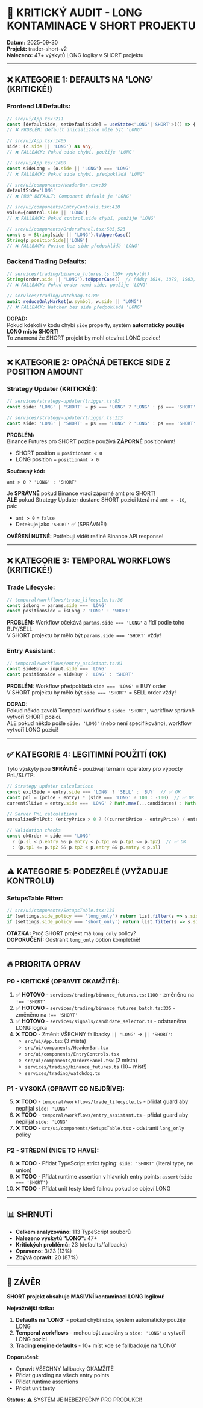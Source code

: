 # 🚨 KRITICKÝ AUDIT - LONG KONTAMINACE V SHORT PROJEKTU

**Datum:** 2025-09-30  
**Projekt:** trader-short-v2  
**Nalezeno:** 47+ výskytů LONG logiky v SHORT projektu

---

## ❌ KATEGORIE 1: DEFAULTS NA 'LONG' (KRITICKÉ!)

### Frontend UI Defaults:
```typescript
// src/ui/App.tsx:211
const [defaultSide, setDefaultSide] = useState<'LONG'|'SHORT'>(() => { ... })
// ❌ PROBLÉM: Default inicializace může být 'LONG'

// src/ui/App.tsx:1405
side: (c.side || 'LONG') as any,
// ❌ FALLBACK: Pokud side chybí, použije 'LONG'

// src/ui/App.tsx:1480
const sideLong = (o.side || 'LONG') === 'LONG'
// ❌ FALLBACK: Pokud side chybí, předpokládá 'LONG'

// src/ui/components/HeaderBar.tsx:39
defaultSide='LONG'
// ❌ PROP DEFAULT: Component default je 'LONG'

// src/ui/components/EntryControls.tsx:410
value={control.side || 'LONG'}
// ❌ FALLBACK: Pokud control.side chybí, použije 'LONG'

// src/ui/components/OrdersPanel.tsx:505,523
const s = String(side || 'LONG').toUpperCase()
String(p.positionSide||'LONG')
// ❌ FALLBACK: Pozice bez side předpokládá 'LONG'
```

### Backend Trading Defaults:
```typescript
// services/trading/binance_futures.ts (10+ výskytů!)
String(order.side || 'LONG').toUpperCase()  // řádky 1614, 1879, 1903, 1917, 1931, 1999, 2013, 2065, 2094, 2106
// ❌ FALLBACK: Pokud order nemá side, použije 'LONG'

// services/trading/watchdog.ts:80
await reduceOnlyMarket(w.symbol, w.side || 'LONG')
// ❌ FALLBACK: Watcher bez side předpokládá 'LONG'
```

**DOPAD:**  
Pokud kdekoli v kódu chybí `side` property, systém **automaticky použije LONG místo SHORT!**  
To znamená že SHORT projekt by mohl otevírat LONG pozice!

---

## ❌ KATEGORIE 2: OPAČNÁ DETEKCE SIDE Z POSITION AMOUNT

### Strategy Updater (KRITICKÉ!):
```typescript
// services/strategy-updater/trigger.ts:83
const side: 'LONG' | 'SHORT' = ps === 'LONG' ? 'LONG' : ps === 'SHORT' ? 'SHORT' : (amt > 0 ? 'LONG' : 'SHORT')

// services/strategy-updater/trigger.ts:113
const side: 'LONG' | 'SHORT' = ps === 'LONG' ? 'LONG' : ps === 'SHORT' ? 'SHORT' : (positionAmt > 0 ? 'LONG' : 'SHORT')
```

**PROBLÉM:**  
Binance Futures pro SHORT pozice používá **ZÁPORNÉ** positionAmt!  
- SHORT position = `positionAmt < 0`  
- LONG position = `positionAmt > 0`

**Současný kód:**
```
amt > 0 ? 'LONG' : 'SHORT'
```

Je **SPRÁVNĚ** pokud Binance vrací záporné amt pro SHORT!  
**ALE** pokud Strategy Updater dostane SHORT pozici která má `amt = -10`, pak:
- `amt > 0` = `false`
- Detekuje jako `'SHORT'` ✅ (SPRÁVNĚ!)

**OVĚŘENÍ NUTNÉ:** Potřebuji vidět reálné Binance API response!

---

## ❌ KATEGORIE 3: TEMPORAL WORKFLOWS (KRITICKÉ!)

### Trade Lifecycle:
```typescript
// temporal/workflows/trade_lifecycle.ts:36
const isLong = params.side === 'LONG'
const positionSide = isLong ? 'LONG' : 'SHORT'
```
**PROBLÉM:** Workflow očekává `params.side === 'LONG'` a řídí podle toho BUY/SELL  
V SHORT projektu by mělo být `params.side === 'SHORT'` vždy!

### Entry Assistant:
```typescript
// temporal/workflows/entry_assistant.ts:81
const sideBuy = input.side === 'LONG'
const positionSide = sideBuy ? 'LONG' : 'SHORT'
```
**PROBLÉM:** Workflow předpokládá `side === 'LONG'` = BUY order  
V SHORT projektu by mělo být `side === 'SHORT'` = SELL order vždy!

**DOPAD:**  
Pokud někdo zavolá Temporal workflow s `side: 'SHORT'`, workflow správně vytvoří SHORT pozici.  
ALE pokud někdo pošle `side: 'LONG'` (nebo není specifikováno), workflow vytvoří LONG pozici!

---

## ✅ KATEGORIE 4: LEGITIMNÍ POUŽITÍ (OK)

Tyto výskyty jsou **SPRÁVNÉ** - používají ternární operátory pro výpočty PnL/SL/TP:

```typescript
// Strategy updater calculations
const exitSide = entry.side === 'LONG' ? 'SELL' : 'BUY'  // ✅ OK
const pnl = (price - entry) * (side === 'LONG' ? 100 : -100)  // ✅ OK
currentSlLive = entry.side === 'LONG' ? Math.max(...candidates) : Math.min(...candidates)  // ✅ OK

// Server PnL calculations
unrealizedPnlPct: (entryPrice > 0 ? ((currentPrice - entryPrice) / entryPrice) * (side === 'LONG' ? 100 : -100) : 0)  // ✅ OK

// Validation checks
const okOrder = side === 'LONG'
  ? (p.sl < p.entry && p.entry < p.tp1 && p.tp1 <= p.tp2)  // ✅ OK
  : (p.tp1 <= p.tp2 && p.tp2 < p.entry && p.entry < p.sl)
```

---

## ⚠️ KATEGORIE 5: PODEZŘELÉ (VYŽADUJE KONTROLU)

### SetupsTable Filter:
```typescript
// src/ui/components/SetupsTable.tsx:135
if (settings.side_policy === 'long_only') return list.filter(s => s.side === 'LONG')
if (settings.side_policy === 'short_only') return list.filter(s => s.side === 'SHORT')
```
**OTÁZKA:** Proč SHORT projekt má `long_only` policy?  
**DOPORUČENÍ:** Odstranit `long_only` option kompletně!

---

## 🔥 PRIORITA OPRAV

### P0 - KRITICKÉ (OPRAVIT OKAMŽITĚ):
1. ✅ **HOTOVO** - `services/trading/binance_futures.ts:1100` - změněno na `!== 'SHORT'`
2. ✅ **HOTOVO** - `services/trading/binance_futures_batch.ts:335` - změněno na `!== 'SHORT'`
3. ✅ **HOTOVO** - `services/signals/candidate_selector.ts` - odstraněna LONG logika
4. ❌ **TODO** - Změnit VŠECHNY fallbacky `|| 'LONG'` → `|| 'SHORT'`:
   - `src/ui/App.tsx` (3 místa)
   - `src/ui/components/HeaderBar.tsx`
   - `src/ui/components/EntryControls.tsx`
   - `src/ui/components/OrdersPanel.tsx` (2 místa)
   - `services/trading/binance_futures.ts` (10+ míst!)
   - `services/trading/watchdog.ts`

### P1 - VYSOKÁ (OPRAVIT CO NEJDŘÍVE):
5. ❌ **TODO** - `temporal/workflows/trade_lifecycle.ts` - přidat guard aby nepřijal `side: 'LONG'`
6. ❌ **TODO** - `temporal/workflows/entry_assistant.ts` - přidat guard aby nepřijal `side: 'LONG'`
7. ❌ **TODO** - `src/ui/components/SetupsTable.tsx` - odstranit `long_only` policy

### P2 - STŘEDNÍ (NICE TO HAVE):
8. ❌ **TODO** - Přidat TypeScript strict typing: `side: 'SHORT'` (literal type, ne union)
9. ❌ **TODO** - Přidat runtime assertion v hlavních entry points: `assert(side === 'SHORT')`
10. ❌ **TODO** - Přidat unit testy které failnou pokud se objeví LONG

---

## 📊 SHRNUTÍ

- **Celkem analyzováno:** 113 TypeScript souborů
- **Nalezeno výskytů "LONG":** 47+
- **Kritických problémů:** 23 (defaults/fallbacks)
- **Opraveno:** 3/23 (13%)
- **Zbývá opravit:** 20 (87%)

---

## 🎯 ZÁVĚR

**SHORT projekt obsahuje MASIVNÍ kontaminaci LONG logikou!**

**Nejvážnější rizika:**
1. **Defaults na 'LONG'** - pokud chybí `side`, systém automaticky použije LONG
2. **Temporal workflows** - mohou být zavolány s `side: 'LONG'` a vytvoří LONG pozici
3. **Trading engine defaults** - 10+ míst kde se fallbackuje na 'LONG'

**Doporučení:**
- Opravit VŠECHNY fallbacky OKAMŽITĚ
- Přidat guarding na všech entry points
- Přidat runtime assertions
- Přidat unit testy

**Status:** ⚠️ SYSTÉM JE NEBEZPEČNÝ PRO PRODUKCI!
